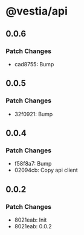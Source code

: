 # @vestia/api

## 0.0.6

### Patch Changes

- cad8755: Bump

## 0.0.5

### Patch Changes

- 32f0921: Bump

## 0.0.4

### Patch Changes

- f58f8a7: Bump
- 02094cb: Copy api client

## 0.0.2

### Patch Changes

- 8021eab: Init
- 8021eab: 0.0.2
